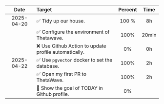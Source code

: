 |    Date    | Target                                               | Percent | Time  |
| :--------: | :--------------------------------------------------- | :-----: | :---: |
| 2025-04-20 | ✅ Tidy up our house.                                 |  100 %  |  8h   |
|            | ✅ Configure the environment of Thetawave.            |  100%   | 20min |
|            | ❌ Use Github Action to update profile automatically. |   0%    |  0h   |
| 2025-04-22 | ✅ Use `pgvector` docker to set the database.         |  100%   |  2h   |
|            | ✅ Open my first PR to ThetaWave.                     |  100%   |  2h   |
|            | 🔲 Show the goal of TODAY in Github profile.          |   0%    |       |